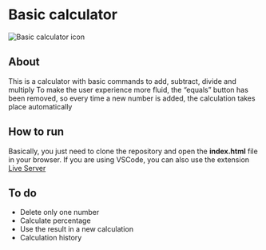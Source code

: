 # Basic calculator
![Basic calculator icon](https://i.ibb.co/f8b4wN2/simple-calculator-icon.png)
## About
This is a calculator with basic commands to add, subtract, divide and multiply
To make the user experience more fluid, the “equals” button has been removed, so every time a new number is added, the calculation takes place automatically
## How to run
Basically, you just need to clone the repository and open the **index.html** file in your browser.
If you are using VSCode, you can also use the extension [Live Server](https://marketplace.visualstudio.com/items?itemName=ritwickdey.LiveServer)
## To do
 - Delete only one number
 - Calculate percentage
 - Use the result in a new calculation
 - Calculation history
